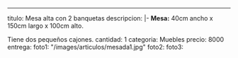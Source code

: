 ---
titulo: Mesa alta con 2 banquetas
descripcion: |-
  **Mesa:** 40cm ancho x 150cm largo x 100cm alto.

  Tiene dos pequeños cajones.
cantidad: 1
categoria: Muebles
precio: 8000
entrega: 
foto1: "/images/articulos/mesada1.jpg"
foto2: 
foto3: 
